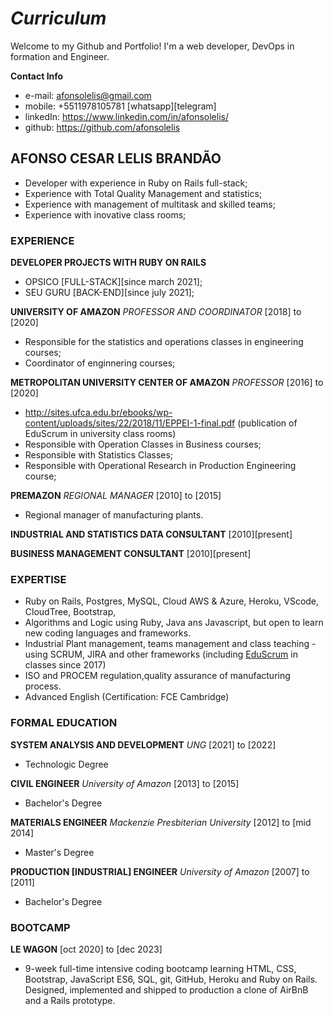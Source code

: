 # ***Curriculum***

Welcome to my Github and Portfolio! I'm a web developer, DevOps in formation and Engineer.

**Contact Info**
- e-mail: afonsolelis@gmail.com
- mobile: +5511978105781 [whatsapp][telegram]
- linkedIn: https://www.linkedin.com/in/afonsolelis/
- github: https://github.com/afonsolelis


## AFONSO CESAR LELIS BRANDÃO

- Developer with experience in Ruby on Rails full-stack;
- Experience with Total Quality Management and statistics;
- Experience with management of multitask and skilled teams;
- Experience with inovative class rooms;

### EXPERIENCE

**DEVELOPER PROJECTS WITH RUBY ON RAILS**
-   OPSICO [FULL-STACK][since march 2021];
-   SEU GURU [BACK-END][since july 2021];

**UNIVERSITY OF AMAZON** *PROFESSOR AND COORDINATOR* [2018] to [2020]
-   Responsible for the statistics and operations classes in engineering courses;
-   Coordinator of enginnering courses;

**METROPOLITAN UNIVERSITY CENTER OF AMAZON** *PROFESSOR* [2016] to [2020]
-   http://sites.ufca.edu.br/ebooks/wp-content/uploads/sites/22/2018/11/EPPEI-1-final.pdf (publication of EduScrum in university class rooms)
-   Responsible with Operation Classes in Business courses;
-   Responsible with Statistics Classes;
-   Responsible with Operational Research in Production Engineering course;

**PREMAZON** *REGIONAL MANAGER* [2010] to [2015]
- Regional manager of manufacturing plants.

**INDUSTRIAL AND STATISTICS DATA CONSULTANT** [2010][present]

**BUSINESS MANAGEMENT CONSULTANT** [2010][present]

### EXPERTISE
- Ruby on Rails, Postgres, MySQL, Cloud AWS & Azure, Heroku, VScode, CloudTree, Bootstrap,
- Algorithms and Logic using Ruby, Java ans Javascript, but open to learn new coding languages and frameworks.
- Industrial Plant management, teams management and class teaching - using SCRUM, JIRA and other frameworks (including [EduScrum](https://www.scrum.org/) in classes since 2017)
- ISO and PROCEM regulation,quality assurance of manufacturing process.
- Advanced English (Certification: FCE Cambridge)

### FORMAL EDUCATION
**SYSTEM ANALYSIS AND DEVELOPMENT** *UNG* [2021] to [2022]
- Technologic Degree

**CIVIL ENGINEER** *University of Amazon* [2013] to [2015]
- Bachelor's Degree

**MATERIALS ENGINEER** *Mackenzie Presbiterian University* [2012] to [mid 2014]
- Master's Degree

**PRODUCTION [INDUSTRIAL] ENGINEER** *University of Amazon* [2007] to [2011]
- Bachelor's Degree

### BOOTCAMP
**LE WAGON** [oct 2020] to [dec 2023]
- 9-week full-time intensive coding bootcamp learning HTML, CSS, Bootstrap, JavaScript ES6, SQL, git, GitHub, Heroku and Ruby on Rails. Designed, implemented and shipped to production a clone of AirBnB and a Rails prototype.
